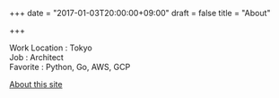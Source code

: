 +++
date = "2017-01-03T20:00:00+09:00"
draft = false
title = "About"

+++

Work Location : Tokyo  
Job : Architect  
Favorite : Python, Go, AWS, GCP

[About this site](colophon/)
